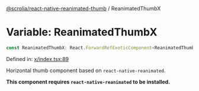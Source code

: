 [@scrolia/react-native-reanimated-thumb](../README.md) / ReanimatedThumbX

# Variable: ReanimatedThumbX

```ts
const ReanimatedThumbX: React.ForwardRefExoticComponent<ReanimatedThumbXProps & React.RefAttributes<View>>;
```

Defined in: [x/index.tsx:89](https://github.com/scrolia/react-native/blob/857962ebd68db30fb8868d423777bb744b95b578/packages/react-native-reanimated-thumb/src/thumb/x/index.tsx#L89)

Horizontal thumb component based on `react-native-reanimated`.

**This component requires `react-native-reanimated` to be installed.**
